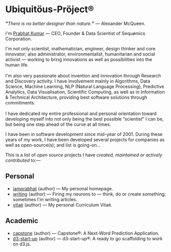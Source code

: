 # Ubiquitöus-Pröject®
<i><b>"</b>There is no better designer than nature.<b>"</b></i> — Alexander McQueen.

I'm [Prabhat Kumar](http://prabhatkumar.org/) — CEO, Founder & Data Scientist of Sequømics Corporation.

I'm not only scientist, mathematician, engineer, design thinker and core innovator; also administrator, environmentalist, humanitarian and social activist — working to bring innovations as well as possibilities into the human life.<br/><br/>I'm also very passionate about invention and innovation through Research and Discovery activity. I have involvement mainly in Algorithms, Data Science, Machine Learning, NLP (Natural Language Processing), Predictive Analytics, Data Visualisation, Scientific Computing, as well as in Information & Technical Architecture, providing best software solutions through commitments.<br/><br/>I have dedicated my entire professional and personal orientation toward developing myself into not only being the best possible “scientist” I can be, but being one step ahead of the curve at all times.

I have been in software development since mid-year of 2001. During these years of my work, I have been developed several projects for companies as well as open-source(s); and list is going-on...

This is a list of <i>open source</i> projects I have <i>created, maintained or actively contributed</i> to:—

## Personal
- [iamprabhat](https://github.com/iamprabhat/iamprabhat) (author) — My personal homepage.
- [writing](https://github.com/iamprabhat/Writing) (author) — Firing my neurons to — think, do or create something; sometimes I'm writing articles.
- [vitaé](https://github.com/iamprabhat/Vitae) (author) — My personal Curriculum Vitaé.

## Academic
- [capstone](https://github.com/iamprabhat/Capstone) (author) — Capstone®: A Next-Word Prediction Application.
- [d3-start-up](https://github.com/iamprabhat/d3-start-up) (author) — d3-start-up®: A ready to go scaffolding to work on d3.js.
